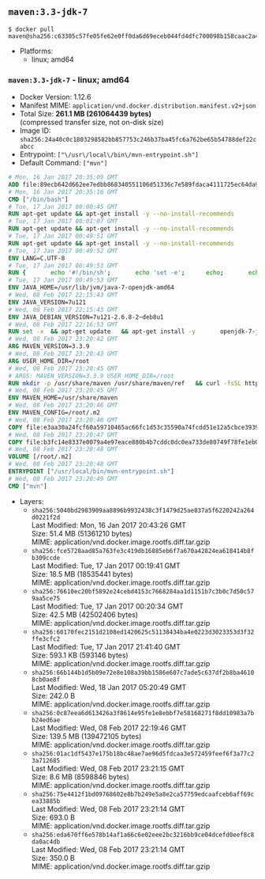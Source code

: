 ## `maven:3.3-jdk-7`

```console
$ docker pull maven@sha256:c63305c57fe05fe62e0ff0da6d69eceb044fd4dfc700098b158caac2a4d98083
```

-	Platforms:
	-	linux; amd64

### `maven:3.3-jdk-7` - linux; amd64

-	Docker Version: 1.12.6
-	Manifest MIME: `application/vnd.docker.distribution.manifest.v2+json`
-	Total Size: **261.1 MB (261064439 bytes)**  
	(compressed transfer size, not on-disk size)
-	Image ID: `sha256:24a40c0c1803298582bb857753c246b37ba45fc6a762be65b54788def22cabcc`
-	Entrypoint: `["\/usr\/local\/bin\/mvn-entrypoint.sh"]`
-	Default Command: `["mvn"]`

```dockerfile
# Mon, 16 Jan 2017 20:35:09 GMT
ADD file:89ecb642d662ee7edbb868340551106d51336c7e589fdaca4111725ec64da957 in / 
# Mon, 16 Jan 2017 20:35:16 GMT
CMD ["/bin/bash"]
# Tue, 17 Jan 2017 00:00:45 GMT
RUN apt-get update && apt-get install -y --no-install-recommends 		ca-certificates 		curl 		wget 	&& rm -rf /var/lib/apt/lists/*
# Tue, 17 Jan 2017 00:01:07 GMT
RUN apt-get update && apt-get install -y --no-install-recommends 		bzr 		git 		mercurial 		openssh-client 		subversion 				procps 	&& rm -rf /var/lib/apt/lists/*
# Tue, 17 Jan 2017 00:49:51 GMT
RUN apt-get update && apt-get install -y --no-install-recommends 		bzip2 		unzip 		xz-utils 	&& rm -rf /var/lib/apt/lists/*
# Tue, 17 Jan 2017 00:49:52 GMT
ENV LANG=C.UTF-8
# Tue, 17 Jan 2017 00:49:53 GMT
RUN { 		echo '#!/bin/sh'; 		echo 'set -e'; 		echo; 		echo 'dirname "$(dirname "$(readlink -f "$(which javac || which java)")")"'; 	} > /usr/local/bin/docker-java-home 	&& chmod +x /usr/local/bin/docker-java-home
# Tue, 17 Jan 2017 00:49:53 GMT
ENV JAVA_HOME=/usr/lib/jvm/java-7-openjdk-amd64
# Wed, 08 Feb 2017 22:15:43 GMT
ENV JAVA_VERSION=7u121
# Wed, 08 Feb 2017 22:15:43 GMT
ENV JAVA_DEBIAN_VERSION=7u121-2.6.8-2~deb8u1
# Wed, 08 Feb 2017 22:16:53 GMT
RUN set -x 	&& apt-get update 	&& apt-get install -y 		openjdk-7-jdk="$JAVA_DEBIAN_VERSION" 	&& rm -rf /var/lib/apt/lists/* 	&& [ "$JAVA_HOME" = "$(docker-java-home)" ]
# Wed, 08 Feb 2017 23:20:42 GMT
ARG MAVEN_VERSION=3.3.9
# Wed, 08 Feb 2017 23:20:43 GMT
ARG USER_HOME_DIR=/root
# Wed, 08 Feb 2017 23:20:45 GMT
# ARGS: MAVEN_VERSION=3.3.9 USER_HOME_DIR=/root
RUN mkdir -p /usr/share/maven /usr/share/maven/ref   && curl -fsSL http://apache.osuosl.org/maven/maven-3/$MAVEN_VERSION/binaries/apache-maven-$MAVEN_VERSION-bin.tar.gz     | tar -xzC /usr/share/maven --strip-components=1   && ln -s /usr/share/maven/bin/mvn /usr/bin/mvn
# Wed, 08 Feb 2017 23:20:45 GMT
ENV MAVEN_HOME=/usr/share/maven
# Wed, 08 Feb 2017 23:20:46 GMT
ENV MAVEN_CONFIG=/root/.m2
# Wed, 08 Feb 2017 23:20:46 GMT
COPY file:e3aa30a24fcf60a59710465ac66fc1d53c35590a74fcdd51e12a5cbce393904b in /usr/local/bin/mvn-entrypoint.sh 
# Wed, 08 Feb 2017 23:20:47 GMT
COPY file:b3fc14e8337e0079a4e97eace880b4b7cddc0dc0ea733de80749f78fe1eb089a in /usr/share/maven/ref/ 
# Wed, 08 Feb 2017 23:20:48 GMT
VOLUME [/root/.m2]
# Wed, 08 Feb 2017 23:20:48 GMT
ENTRYPOINT ["/usr/local/bin/mvn-entrypoint.sh"]
# Wed, 08 Feb 2017 23:20:49 GMT
CMD ["mvn"]
```

-	Layers:
	-	`sha256:5040bd2983909aa8896b9932438c3f1479d25ae837a5f6220242a264d0221f2d`  
		Last Modified: Mon, 16 Jan 2017 20:43:26 GMT  
		Size: 51.4 MB (51361210 bytes)  
		MIME: application/vnd.docker.image.rootfs.diff.tar.gzip
	-	`sha256:fce5728aad85a763fe3c419db16885eb6f7a670a42824ea618414b8fb309ccde`  
		Last Modified: Tue, 17 Jan 2017 00:19:41 GMT  
		Size: 18.5 MB (18535441 bytes)  
		MIME: application/vnd.docker.image.rootfs.diff.tar.gzip
	-	`sha256:76610ec20bf5892e24cebd4153c7668284aa1d1151b7c3b0c7d50c579aa5ce75`  
		Last Modified: Tue, 17 Jan 2017 00:20:34 GMT  
		Size: 42.5 MB (42502406 bytes)  
		MIME: application/vnd.docker.image.rootfs.diff.tar.gzip
	-	`sha256:60170fec2151d2108ed1420625c51138434ba4e0223d3023353d3f32ffe3cfc2`  
		Last Modified: Tue, 17 Jan 2017 21:41:40 GMT  
		Size: 593.1 KB (593146 bytes)  
		MIME: application/vnd.docker.image.rootfs.diff.tar.gzip
	-	`sha256:66b144b1d5b09e72e8e108a39bb1586e607c7ade5c637df2b8ba46108cb0ae8f`  
		Last Modified: Wed, 18 Jan 2017 05:20:49 GMT  
		Size: 242.0 B  
		MIME: application/vnd.docker.image.rootfs.diff.tar.gzip
	-	`sha256:0c87eea6d613426a3f8614e95fe1e8ebbf7e58168271f8dd10983a7bb24ed6ae`  
		Last Modified: Wed, 08 Feb 2017 22:19:46 GMT  
		Size: 139.5 MB (139472105 bytes)  
		MIME: application/vnd.docker.image.rootfs.diff.tar.gzip
	-	`sha256:01ac1df5437e175b18bc48ae7ae96d5fdcaa3e572459feef6f3a77c23a712685`  
		Last Modified: Wed, 08 Feb 2017 23:21:15 GMT  
		Size: 8.6 MB (8598846 bytes)  
		MIME: application/vnd.docker.image.rootfs.diff.tar.gzip
	-	`sha256:75e4412f1bd09768602e8b7b249e5a8e2ca57759edcaafceb6aff69cea33885b`  
		Last Modified: Wed, 08 Feb 2017 23:21:14 GMT  
		Size: 693.0 B  
		MIME: application/vnd.docker.image.rootfs.diff.tar.gzip
	-	`sha256:eda670ff6e578b14af1a66c6e02eee2bc3216bb9ce04dcefd0eef8c8da0ac4db`  
		Last Modified: Wed, 08 Feb 2017 23:21:14 GMT  
		Size: 350.0 B  
		MIME: application/vnd.docker.image.rootfs.diff.tar.gzip
